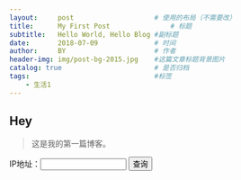 ```yaml
---
layout:     post   				    # 使用的布局（不需要改）
title:      My First Post 				# 标题 
subtitle:   Hello World, Hello Blog #副标题
date:       2018-07-09 				# 时间
author:     BY 						# 作者
header-img: img/post-bg-2015.jpg 	#这篇文章标题背景图片
catalog: true 						# 是否归档
tags:								#标签
    - 生活1
---
```


## Hey
>这是我的第一篇博客。
<FORM METHOD=get ACTION="http://www.ip138.com/ips1388.asp" name="ipform" target="_blank">
<tr><td align="center">IP地址：<input type="text" name="ip" size="16"> 
<input type="submit" value="查询"><INPUT TYPE="hidden" name="action" value="2">
</td></tr></FORM>
